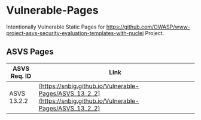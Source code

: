 # Vulnerable-Pages
Intentionally Vulnerable Static Pages for https://github.com/OWASP/www-project-asvs-security-evaluation-templates-with-nuclei Project.

## ASVS Pages
| ASVS Req. ID | Link |
|---|---|
| ASVS 13.2.2 | [https://snbig.github.io/Vulnerable-Pages/ASVS_13_2_2](https://snbig.github.io/Vulnerable-Pages/ASVS_13_2_2) || ASVS 14.5.2 | [https://snbig.github.io/Vulnerable-Pages/ASVS_14_5_2](https://snbig.github.io/Vulnerable-Pages/ASVS_14_5_2) || ASVS 14.5.3 | [https://snbig.github.io/Vulnerable-Pages/ASVS_14_5_3](https://snbig.github.io/Vulnerable-Pages/ASVS_14_5_3) || ASVS 12.1.3 | [https://snbig.github.io/Vulnerable-Pages/ASVS_12_1_3](https://snbig.github.io/Vulnerable-Pages/ASVS_12_1_3) || ASVS 1.1.1 | [https://snbig.github.io/Vulnerable-Pages/ASVS_1_1_1](https://snbig.github.io/Vulnerable-Pages/ASVS_1_1_1) || ASVS 12.1.1 | [https://snbig.github.io/Vulnerable-Pages/ASVS_12_1_1](https://snbig.github.io/Vulnerable-Pages/ASVS_12_1_1) || ASVS 13.3.1 | [https://snbig.github.io/Vulnerable-Pages/ASVS_13_3_1](https://snbig.github.io/Vulnerable-Pages/ASVS_13_3_1) |
